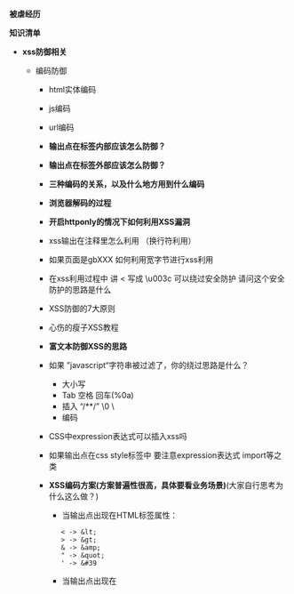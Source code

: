 **被虐经历**

**知识清单**

- **xss防御相关**
    - 编码防御
        - html实体编码
        - js编码
        - url编码
        - **输出点在标签内部应该怎么防御？**
        - **输出点在标签外部应该怎么防御？**
        - **三种编码的关系，以及什么地方用到什么编码**
        - **浏览器解码的过程**
        - **开启httponly的情况下如何利用XSS漏洞**
        - xss输出在注释里怎么利用 （换行符利用）
        - 如果页面是gbXXX 如何利用宽字节进行xss利用
        - 在xss利用过程中 讲 < 写成 \u003c 可以绕过安全防护 请问这个安全防护的思路是什么
        - XSS防御的7大原则
        - 心伤的瘦子XSS教程
        - **富文本防御XSS的思路**
        - 如果 ”javascript“字符串被过滤了，你的绕过思路是什么？
            - 大小写
            - Tab 空格 回车(%0a)
            - 插入 “/**/” \0 \ 
            - 编码
        - CSS中expression表达式可以插入xss吗
        - 如果输出点在css style标签中 要注意expression表达式 import等之类

        - **XSS编码方案(方案普遍性很高，具体要看业务场景)**(大家自行思考为什么这么做？)
            - 当输出点出现在HTML标签属性：
            
             ```
                < -> &lt;
                > -> &gt;
                & -> &amp;
                " -> &quot;
                ' -> &#39
             ```
            
            
            - 当输出点出现在<script>标签中。这种情况相当危险，不需要考虑xss触发，只需要考虑编写js即可

            
            ``` 
                ' -> \';
                " -> \";
                \ -> \\;
                / -> \/;
                (换行符) -> \n;
                (回车符) -> \r;
            ```                                                                                                                                                                                                                                                                                                                                                                                                                                                                                                                                                                                                                                                                                                                                    
            
            - 当输出点出现在body中
            
            ```
                < -> &lt;
                > -> &gt;
                & -> &amp;
                " -> &quot;
                ' -> &#39
            ```
            
            - 当输出点出现在js事件中(onClick="你的代码")
            
            ```
                < -> &lt;
                > -> &gt;
                & -> &amp;
                " -> &quot;
                ' -> &#39
                \ -> \\;
                / -> \/;
                (换行符) -> \n;
                (回车符) -> \r;
             ```
             
             - 输出在URL属性中<script src="你的代码">
                - URL编码
             
        - **推荐阅读**
            - [防御XSS攻击的七条原则](http://www.freebuf.com/articles/web/9977.html) 
            - [深入理解浏览器解析机制和XSS向量编码](https://www.cnblogs.com/b1gstar/p/5996549.html)   

- **CSRF相关**
    - 只校验Refer可以吗
    - token放在哪里？放在cookie里可以吗？不失效可以吗？
    
- **XXE漏洞相关**
    - XML文件格式
    - XXE漏洞利用的方式
    - XXE漏洞修复方案
    - XXE漏洞
    
- **sql注入漏洞相关**
    - 注入的类型
        - 普通注入(有数据库回显)
            - 数字型注入
            - 字符型注入
            
        - 盲注
            - 什么是盲注
            - 三种类型
                - 基于布尔类型的盲注
                    - left()
                    - substr()
                    - version()
                    - ascii()
                    - user()
                    - database()
                    - @@basedir
                    
                - 基于报错的盲注
                    - double数值类型超出范围
                    - bigint溢出
                    - xpath函数报错注入
                    - extractvalue()
                    - floor() rand() group by
                    
                - 基于时间延时的盲注
                    - sleep()
                    - benchmark()
        
        - 堆叠注入
        
        - order by注入
                    
        
        - 宽字节注入
            - 1.php?id='1%df反斜杠' (其中反斜杠为%5c,%df%5c在GBK编码下可以变成'蓮' 类似于这个字，那个字我不会打，原谅我没文化) 变成 1.php?id='1蓮'
            - 将 \' 中的 \ 过滤掉，例如可以构造 %**%5c%5c%27 ，后面的 %5c 会被前面的 %5c 注释掉。
            - 宽字节注入的修复方案
            
        - URLDecode二次注入
            - 浏览器编码完之后WebServer会自动解码的，如果后端程序误用urldecode函数会造成此类情况(1.php?id=1%2527==>(WebServer)1.php?id=1%27==>(urldecode)1.php?id=1')
        
    - 检查注入的思路
        - 通过加单引号 双引号看看是否有报错。
            - 有报错（不一定有注入）：
                - 通过拼接语句来进行状态判断
                    - and ,or
                    
            - 没有报错（有可能是盲注）：
                - 如果关闭错误回显的话 基于报错注入就不可能了。
                - 构造语句利用延时注入和联合注入进行攻击
                    - sleep benchmark extractvalue
                    
        - 看状态码(正常的话是200 注入的话可能会存在500 302等)
        
        - 特殊注入需要额外观察：
            - 宽字节注入
            - url二次注入
            
    - mysql注释
        - '--'
        - '#'
        - /* */ 多行注释
    
    - 掌握
    - 方案(参数化查询会有问题吗？)
    - ORM
    - 如果检测被拦截了怎么绕过（比如sleep被waf拦了）
    - Mysql的提权都有哪些，UDF提权的原理。
    - Sqlmap原理
    

- **CRLF注入**


    
- **SSRF**
    - 说一个容易出现SSRF漏洞的场景
    - 如果过滤了以http开头的协议怎么绕过
    

- **Waf绕过**
    - 架构层绕过WAF
    - 资源限制角度绕过WAF
    - 协议层面绕过WAF的检测
    - 规则层面的绕过
        - SQL注入
            - 注释符绕过
            - 空白符绕过
            - 函数分隔符
            - 编码相关
        - 文件包含
            - 相对路径 
            - 绝对路径
    
- **DDOS防御相关**
    - DDOS攻击的类型
    - DDOS云防御的方案
    - DDOS反射攻击基于的协议？为什么基于这个协议？
        
    

    
- **android逆向相关**
    - 脱壳的原理
    - 如何查壳
    - smali语法
    - davilk指令
    - 如何防打包
    - 如何防签名校验
    - Android App加固原理分析(说一个加固的思路)
    - 防御思路
        - 对抗静态分析
            - 代码混淆技术 ProGuard
            - NDK保护
            - 壳
        - 对抗动态调试 
            - android:debuggable="false"，让程序不可调试
            - android.os.Debug.isDebuggerConnected()
            - 检测模拟器
        - 防止重编译
            - 检查签名 Eclipse自带的调试版密钥文件生成的apk文件的hash值,与上面的函数获取的hash比较
            - 检测Dex文件的Hash
    - android 反调试原理
        - 检测/proc/pid/status文件中的tracePID 如果不为0的情况，就是说明有程序正在进行反调试，该值为调试的进程的pid。一般在native层会fork一个子进程来循环的读取/proc/pid/status文件中的tracePID字段，如果不为0，直接exit
    - 绕过反调试的思路
        - 在JNI_ONLOAD下断点
        - 修改android内核。
    
    - android加壳
        - 说一说每一代壳的主要技术和思路。
            - 网络上对android壳的发展历史有着多个版本，有的是认为发展到现在经历了4代壳，有的则认为是5代壳。不过这些都不重要，相关的技术和思路都提现出来。这里我以5代为版本说一下我自己的理解。
                - 一代壳最大的特点是动态加载，思路比较简单，就是在静态的情况下不让你看见整个dex文件，然后主动运行壳的入口，然后自定义类加载器进行加载，运行。这种脱壳的核心思路就是在内存中找到一个比较合适的时机，对dex文件进行dump。比如dvmDexFileOpenPartial函数下断点，这个函数是优化dex文件的函数，第一个参数就是dex文件指针。
                
                - 二代壳主要是实现了不落地加载。这个不落地是指文件没有流入文件系统，直接在内存中动态生成，但是由于dex文件依然是成片存在于内存中的，所以核心思路还是在合适的时机dump内存即可。由于不同厂商分别不同实现了相关函数，或者对一代壳的dvmDexFileOpenPartial函数进行了相应的保护。一般二代壳在mmap(),memcpy()等下断点依旧可以dump出dex文件。
                
                - 三代壳主要是在前2代的基础上增加了代码抽取。这样在你面前呈现出来的代码很多函数都是空的。那是因为在此之前你的dex文件中很多关于method_id部分中代码用00来填充，真正的代码隐藏在别处，在这个函数被执行之前，主动还原被填充的00 ins部分。这种壳脱壳可以借鉴dexhunter工具。
                
                - VMP壳和Ollvm混淆 目前比较领先的加固方案。
     

        - dex文件的加载流程:
            - 见我的另外一篇分析文章。 从android源码看脱壳。 （https://tiaotiaolong.net/）
            
    
- **浏览器安全**
    - https协议握手过程
    - burp 中间人攻击的原理
    - 分别说3个对称加密 非对称加密 哈希算法 
    - CSP
    - 除了公私钥密码加密体系还有其他可以确保传输安全的吗？
    - 简述一下同源策略
    - 同源策略下如何从a.baidu.com 去获取 www.baidu.com的cookie
    - 网页木马的工作原理
    - 同源策略下如何解决跨域请求 (分别说说原理和局限性)
        - document.domain 
        - jsonp
        - CORS
    - cookie遵守同源策略吗？(其实是不完全遵守的)。
    
- **PHP安全**
    - PHP的那些魔法函数造成的安全问题(当然了，你也可以说程序员不了解php的语言特性 哈哈哈哈)
        我个人觉得这些魔法函数是代码审计的基础，这也是为什么代码审计都喜欢挑php来捏，语言特性太强大。(这块的东西参考一个git吧 https://github.com/bowu678/php_bugs)
        包括不限于 
        - 弱比较==
        - strops()
        - intval()
        - preg_replace /e问题
        - extract变量覆盖
        - 数字开头字符串和数字比较。
        - 00截断(这里我列的肯定是不全，这块我准备慢慢更新吧)
    - thinkphp SQL注入的分析过程(3.2版本中的find(),delete(),select()分析一下这几个函数，跟踪一下)
    - thinkphp 命令执行的分析过程(5.x的命令执行)
    - php的反序列化漏洞，和序列化中的那几个魔法函数。unserialize()
    - webshell变形(可以利用php的特性)，那么问题来了，有什么好的检测方法或者思路可以杜绝任意的php变形webshell？行为检测？还是其他方案。
       
- **Java家族安全**
    - 著名java发序列化漏洞 Apache的common Collection组件里的调用链的原理和利用思路(这个文章特别多) 后续的很多软件的漏洞都是因为使用了这个apache的组件导致的。
    - 关于java反序列化一般都是怎么修复的，修复思路是什么？黑名单？
    - fastjson 反序列化的问题
    - Spring安全 原理 利用方法
    - Struts2安全 原理 利用方法
    - JBoss安全 原理 利用方法
    - Tomcat安全 原理 利用方法
    - WebLogic安全 原理 利用方法
    - Joomla安全 原理 利用方法
    - jenkins安全问题
    
- **企业安全相关**
    - Redis主从命令执行攻击的原理。
        
    
  
- **Python**
    - python参数传递是依靠值传递还是引用传递？
        - 传入可变对象和传入不可变对象的结果一样吗？ 为什么
    - python lambda表达式
    - python 闭包
    - python 装饰器
    
    
        
    
    
            
    
    


